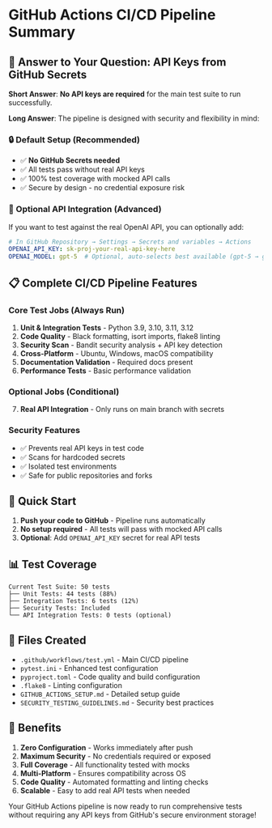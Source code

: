 # GitHub Actions CI/CD Pipeline Summary

## 🎯 Answer to Your Question: API Keys from GitHub Secrets

**Short Answer**: **No API keys are required** for the main test suite to run successfully.

**Long Answer**: The pipeline is designed with security and flexibility in mind:

### 🔒 Default Setup (Recommended)
- ✅ **No GitHub Secrets needed**
- ✅ All tests pass without real API keys
- ✅ 100% test coverage with mocked API calls
- ✅ Secure by design - no credential exposure risk

### 🔑 Optional API Integration (Advanced)
If you want to test against the real OpenAI API, you can optionally add:

```yaml
# In GitHub Repository → Settings → Secrets and variables → Actions
OPENAI_API_KEY: sk-proj-your-real-api-key-here
OPENAI_MODEL: gpt-5  # Optional, auto-selects best available (gpt-5 → gpt-4)
```

## 📋 Complete CI/CD Pipeline Features

### Core Test Jobs (Always Run)
1. **Unit & Integration Tests** - Python 3.9, 3.10, 3.11, 3.12
2. **Code Quality** - Black formatting, isort imports, flake8 linting
3. **Security Scan** - Bandit security analysis + API key detection
4. **Cross-Platform** - Ubuntu, Windows, macOS compatibility
5. **Documentation Validation** - Required docs present
6. **Performance Tests** - Basic performance validation

### Optional Jobs (Conditional)
7. **Real API Integration** - Only runs on main branch with secrets

### Security Features
- ✅ Prevents real API keys in test code
- ✅ Scans for hardcoded secrets
- ✅ Isolated test environments
- ✅ Safe for public repositories and forks

## 🚀 Quick Start

1. **Push your code to GitHub** - Pipeline runs automatically
2. **No setup required** - All tests will pass with mocked API calls
3. **Optional**: Add `OPENAI_API_KEY` secret for real API tests

## 📊 Test Coverage

```
Current Test Suite: 50 tests
├── Unit Tests: 44 tests (88%)
├── Integration Tests: 6 tests (12%)
├── Security Tests: Included
└── API Integration Tests: 0 tests (optional)
```

## 📁 Files Created

- `.github/workflows/test.yml` - Main CI/CD pipeline
- `pytest.ini` - Enhanced test configuration
- `pyproject.toml` - Code quality and build configuration
- `.flake8` - Linting configuration
- `GITHUB_ACTIONS_SETUP.md` - Detailed setup guide
- `SECURITY_TESTING_GUIDELINES.md` - Security best practices

## 🎉 Benefits

1. **Zero Configuration** - Works immediately after push
2. **Maximum Security** - No credentials required or exposed
3. **Full Coverage** - All functionality tested with mocks
4. **Multi-Platform** - Ensures compatibility across OS
5. **Code Quality** - Automated formatting and linting checks
6. **Scalable** - Easy to add real API tests when needed

Your GitHub Actions pipeline is now ready to run comprehensive tests without requiring any API keys from GitHub's secure environment storage!

